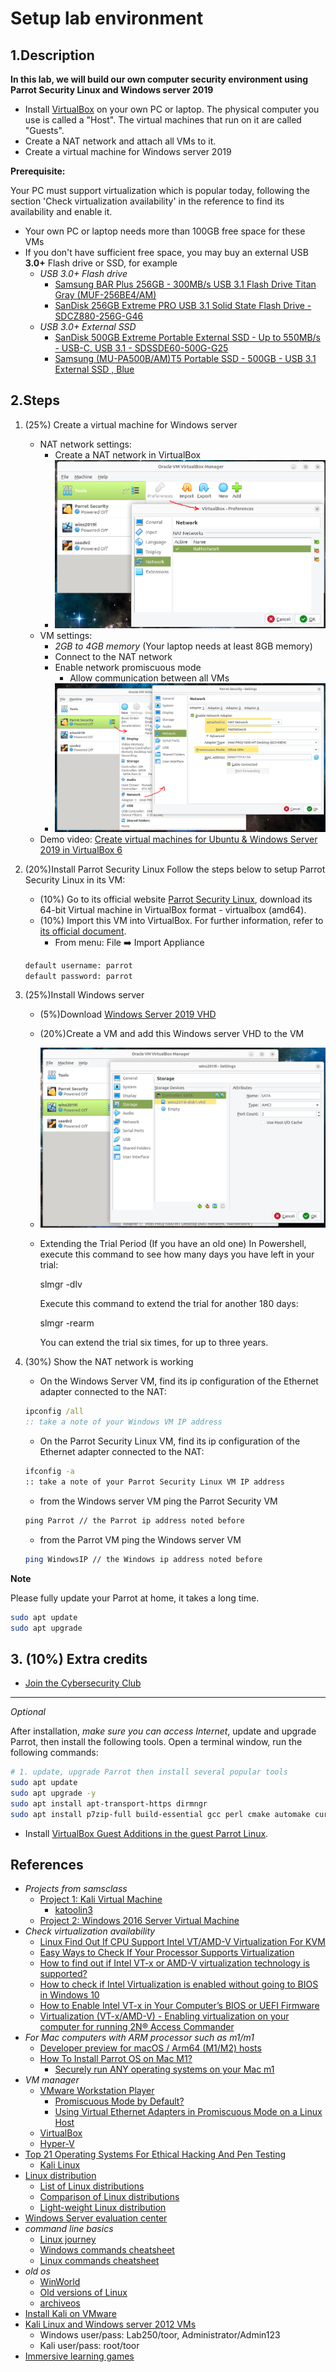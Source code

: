 # Setup lab environment

## 1.Description
**In this lab, we will build our own computer security environment using Parrot Security Linux and Windows server 2019**

* Install  [VirtualBox](https://www.virtualbox.org/) on your own PC or laptop. The physical computer you use is called a "Host". The virtual machines that run on it are called "Guests". 
* Create a NAT network and attach all VMs to it.
* Create a virtual machine for Windows server 2019


**Prerequisite:**

Your PC must support virtualization which is popular today, following the section 'Check virtualization availability' in the reference to find its availability and enable it.

* Your own PC or laptop needs more than 100GB free space for these VMs
* If you don't have sufficient free space, you may buy an external USB **3.0+** Flash drive or SSD, for example
  * _USB 3.0+ Flash drive_
    * [Samsung BAR Plus 256GB - 300MB/s USB 3.1 Flash Drive Titan Gray (MUF-256BE4/AM)](https://www.amazon.com/Samsung-BAR-Plus-32GB-MUF-32BE4/dp/B07BPKL2D2?ref\_=fsclp\_pl\_dp\_2&th=1)
    * [SanDisk 256GB Extreme PRO USB 3.1 Solid State Flash Drive - SDCZ880-256G-G46](https://www.amazon.com/dp/B01N7QDO7M/ref=emc\_b\_5\_t)
  * _USB 3.0+  External SSD_
    * [SanDisk 500GB Extreme Portable External SSD - Up to 550MB/s - USB-C, USB 3.1 - SDSSDE60-500G-G25](https://www.amazon.com/SanDisk-500GB-Extreme-Portable-External/dp/B078SWJ3CF/ref=sr\_1\_1?dchild=1&keywords=SanDisk\+500GB\+Extreme\+Portable\+External\+SSD\+-\+Up\+to\+550MB%2Fs\+-\+USB-C%2C\+USB\+3\.1\+-\+SDSSDE60-500G-G25&qid=1588950864&s=electronics&sr=1-1)
    * [Samsung (MU-PA500B/AM)T5 Portable SSD - 500GB - USB 3.1 External SSD , Blue ](https://www.amazon.com/Samsung-T5-Portable-SSD-MU-PA500B/dp/B073GZBT36?ref\_=fsclp\_pl\_dp\_3&th=1)

## 2.Steps
1. (25%) Create a virtual machine for Windows server
   * NAT network settings:
     * Create a NAT network in VirtualBox
     * ![create a NAT network](../../figs/natnetwork.png)
   * VM settings:
     * *2GB to 4GB memory* (Your laptop needs at least 8GB memory)
     * Connect to the NAT network
     * Enable network promiscuous mode
       * Allow communication between all VMs
     * ![attach to NAT network](../../figs/attach2nat.png)
   * Demo video: [Create virtual machines for Ubuntu & Windows Server 2019 in VirtualBox 6](https://youtu.be/3PbnBVNWXpk)

2. (20%)Install Parrot Security Linux
Follow the steps below to setup Parrot Security Linux in its VM:

   * (10%) Go to its official website [Parrot Security Linux](https://www.parrotsec.org/download/), download its 64-bit Virtual machine in VirtualBox format - virtualbox (amd64).
   * (10%) Import this VM into VirtualBox. For further information, refer to [its official document](https://www.parrotsec.org/docs/).
     * From menu: File ➡️ Import Appliance
   ```bash
   default username: parrot
   default password: parrot
   ```


1. (25%)Install Windows server

   * (5%)Download [Windows Server 2019 VHD](https://www.microsoft.com/en-us/evalcenter/download-windows-server-2019)
   * (20%)Create a VM and add this Windows server VHD to the VM
   * ![attach vhd](../../figs/attachvhd.png)
   * Extending the Trial Period (If you have an old one)
     In Powershell, execute this command to see how many days you have left in your trial:

     slmgr -dlv

     Execute this command to extend the trial for another 180 days:

     slmgr -rearm

     You can extend the trial six times, for up to three years.

2. (30%) Show the NAT network is working
	 * On the Windows Server VM, find its ip configuration of the Ethernet adapter connected to the NAT: 	
    ```cmd
    ipconfig /all
    :: take a note of your Windows VM IP address
    ```
	 * On the Parrot Security Linux VM, find its ip configuration of the Ethernet adapter connected to the NAT: 	
    ```bash
    ifconfig -a
    :: take a note of your Parrot Security Linux VM IP address
    ```
	 * from the Windows server VM ping the Parrot Security VM
    ```cmd
    ping Parrot // the Parrot ip address noted before
    ```
	 * from the Parrot VM ping the Windows server VM
    ```bash
    ping WindowsIP // the Windows ip address noted before
    ```

**Note**

Please fully update your Parrot at home, it takes a long time.

```bash
sudo apt update
sudo apt upgrade
```


## 3. (10%) Extra credits
- [Join the Cybersecurity Club](https://floridapoly.campuslabs.com/engage/organization/cybersecurity-club)

---

*Optional*

After installation, *make sure you can access Internet*, update and upgrade Parrot, then install the following tools. Open a terminal window, run the following commands:

```bash
# 1. update, upgrade Parrot then install several popular tools
sudo apt update
sudo apt upgrade -y
sudo apt install apt-transport-https dirmngr
sudo apt install p7zip-full build-essential gcc perl cmake automake curl git geany okular vim
```

* Install [VirtualBox Guest Additions in the guest Parrot Linux](https://www.parrotsec.org/docs/virtualization/virtualbox-guest-additions).


## References
* *Projects from samsclass*
  * [Project 1: Kali Virtual Machine](https://samsclass.info/152/proj/123p1kali.htm)
    * [katoolin3](https://github.com/s-h-3-l-l/katoolin3)
  * [Project 2: Windows 2016 Server Virtual Machine](https://samsclass.info/123/proj10/123p2win.htm)
* *Check virtualization availability*
  * [Linux Find Out If CPU Support Intel VT/AMD-V Virtualization For KVM](https://www.cyberciti.biz/faq/linux-xen-vmware-kvm-intel-vt-amd-v-support/)
  * [Easy Ways to Check If Your Processor Supports Virtualization](https://www.technorms.com/8208/check-if-processor-supports-virtualization)
  * [How to find out if Intel VT-x or AMD-V virtualization technology is supported?](https://www.auslogics.com/en/articles/how-to-find-out-if-intel-vt-x-or-amd-v-virtualization-technology-is-supported/)
  * [How to check if Intel Virtualization is enabled without going to BIOS in Windows 10](https://stackoverflow.com/questions/49005791/how-to-check-if-intel-virtualization-is-enabled-without-going-to-bios-in-windows)
  * [How to Enable Intel VT-x in Your Computer’s BIOS or UEFI Firmware](https://www.howtogeek.com/213795/how-to-enable-intel-vt-x-in-your-computers-bios-or-uefi-firmware/)
  * [Virtualization (VT-x/AMD-V) - Enabling virtualization on your computer for running 2N® Access Commander](https://2nwiki.2n.cz/pages/viewpage.action?pageId=75202968)
* *For Mac computers with ARM processor such as m1/m1*
  * [Developer preview for macOS / Arm64 (M1/M2) hosts](https://www.virtualbox.org/wiki/Download_Old_Builds_7_0)
  * [How To Install Parrot OS on Mac M1?](https://minkcoregame.medium.com/how-to-install-parrot-os-on-mac-m1-c1f20438631)
    * [Securely run ANY operating systems on your Mac m1](https://mac.getutm.app/)
* *VM manager*
  * [VMware Workstation Player](https://www.vmware.com/products/workstation-player.html)
    * [Promiscuous Mode by Default?](https://communities.vmware.com/t5/VMware-Workstation-Pro/Promiscuous-Mode-by-Default/td-p/2717392)
    * [Using Virtual Ethernet Adapters in Promiscuous Mode on a Linux Host](https://kb.vmware.com/s/article/287)
  * [VirtualBox](https://www.virtualbox.org/)
  * [Hyper-V](https://docs.microsoft.com/en-us/virtualization/hyper-v-on-windows/quick-start/enable-hyper-v)
* [Top 21 Operating Systems For Ethical Hacking And Pen Testing](https://techlog360.com/top-ethical-hacking-operating-systems/)
  * [Kali Linux](https://www.kali.org/)
* [Linux distribution](https://en.wikipedia.org/wiki/Linux_distribution)
  * [List of Linux distributions](https://en.wikipedia.org/wiki/List_of_Linux_distributions)
  * [Comparison of Linux distributions](https://en.wikipedia.org/wiki/Comparison_of_Linux_distributions)
  * [Light-weight Linux distribution](https://en.wikipedia.org/wiki/Light-weight_Linux_distribution)
* [Windows Server evaluation center](https://www.microsoft.com/en-us/evalcenter/evaluate-windows-server)
* *command line basics*
  * [Linux journey](https://linuxjourney.com/)
  * [Windows commands cheatsheet](./commandCheatsheets/CommandPromptCheatsheet.pdf)
  * [Linux commands cheatsheet](./commandCheatsheets/LinuxCommandMemento.pdf)
* _old os_
  * [WinWorld](https://winworldpc.com/library/operating-systems)
  * [Old versions of Linux](https://soft.lafibre.info/)
  * [archiveos](https://archiveos.org/)
* [Install Kali on VMware](https://samsclass.info/152/proj/M108.htm)
* [Kali Linux and Windows server 2012 VMs](https://drive.google.com/drive/folders/1fT7DlwAQjaDjCRsDDSDtaYZU2sCSLa_v)
  * Windows user/pass: Lab250/toor, Administrator/Admin123
  * Kali user/pass: root/toor
* [Immersive learning games](https://drive.google.com/drive/folders/1lrMrlt7txA1VviePt4koUjyxB6nedtLg)